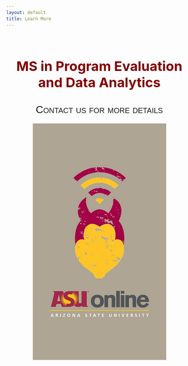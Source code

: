 ```yaml
---
layout: default
title: Learn More
---
```


<style>
h2 {
font-family: "Century Gothic", CenturyGothic, AppleGothic, sans-serif; 
  font-size: 28px; 
  font-style: normal; 
  font-variant: small-caps; 
  font-weight: 100;
  line-height: 26.4px;
  text-align: center;
}
h1 { 
  font-size: 36px;  
  color: maroon;
  text-align: center;
}
img {
  display: block;
  margin-left: auto;
  margin-right: auto;
}
 </style>
 

 
 
 <br>

# MS in Program Evaluation and Data Analytics

## Contact us for more details

[![](assets/posts/asu-online.jpg)](https://asuonline.asu.edu/online-degree-programs/graduate/program-evaluation-and-data-analytics-ms/)



<br>
